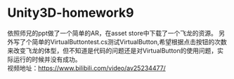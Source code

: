 # Unity3D-homework9
  依照师兄的ppt做了一个简单的AR，在asset store中下载了一个飞龙的资源。
  另外写了个简单的VirtualButtontest.cs测试VirtualButton,希望根据点击按钮的次数来改变飞龙的体型，但不知道是代码的问题还是对VirtualButton的使用问题，实际运行的时候并没有成功。<br/>
  视频地址：https://www.bilibili.com/video/av25234477/
